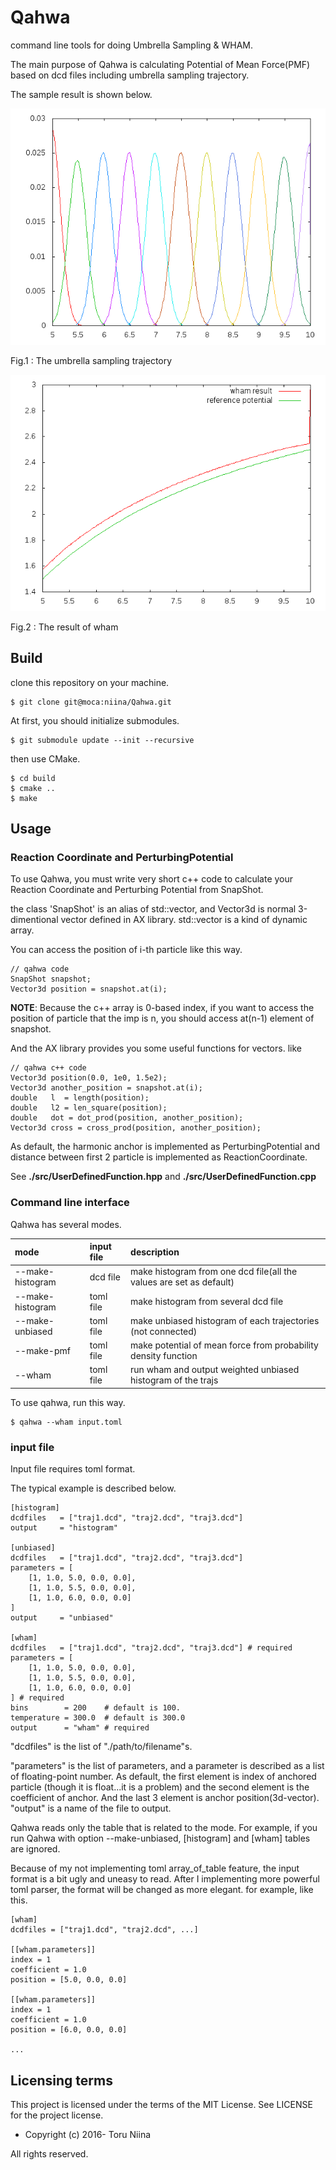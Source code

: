 Qahwa
====

command line tools for doing Umbrella Sampling & WHAM.

The main purpose of Qahwa is calculating Potential of Mean Force(PMF)
based on dcd files including umbrella sampling trajectory.

The sample result is shown below.

![umbrella](sample/umbrella_biased.png)

Fig.1 : The umbrella sampling trajectory

![wham](sample/wham_result.png)

Fig.2 : The result of wham

## Build

clone this repository on your machine.

    $ git clone git@moca:niina/Qahwa.git

At first, you should initialize submodules.

    $ git submodule update --init --recursive

then use CMake.

    $ cd build
    $ cmake ..
    $ make

## Usage

### Reaction Coordinate and PerturbingPotential

To use Qahwa, you must write very short c++ code to calculate your
Reaction Coordinate and Perturbing Potential from SnapShot.

the class 'SnapShot' is an alias of std::vector<Vector3d>, and Vector3d is
normal 3-dimentional vector defined in AX library.
std::vector is a kind of dynamic array.

You can access the position of i-th particle like this way.

    // qahwa code
    SnapShot snapshot;
    Vector3d position = snapshot.at(i);

__NOTE__: Because the c++ array is 0-based index,
          if you want to access the position of particle that the imp is n,
          you should access at(n-1) element of snapshot.

And the AX library provides you some useful functions for vectors. like

    // qahwa c++ code
    Vector3d position(0.0, 1e0, 1.5e2);
    Vector3d another_position = snapshot.at(i);
    double   l  = length(position);
    double   l2 = len_square(position);
    double   dot = dot_prod(position, another_position);
    Vector3d cross = cross_prod(position, another_position);

As default, the harmonic anchor is implemented as PerturbingPotential and
distance between first 2 particle is implemented as ReactionCoordinate.

See __./src/UserDefinedFunction.hpp__ and __./src/UserDefinedFunction.cpp__

### Command line interface

Qahwa has several modes.

| mode             | input file | description                                                         |
|:-----------------|:-----------|:--------------------------------------------------------------------|
| --make-histogram | dcd file   | make histogram from one dcd file(all the values are set as default) |
| --make-histogram | toml file  | make histogram from several dcd file                                |
| --make-unbiased  | toml file  | make unbiased histogram of each trajectories (not connected)        |
| --make-pmf       | toml file  | make potential of mean force from probability density function      |
| --wham           | toml file  | run wham and output weighted unbiased histogram of the trajs        |

To use qahwa, run this way.

    $ qahwa --wham input.toml

### input file

Input file requires toml format.

The typical example is described below.

    [histogram]
    dcdfiles   = ["traj1.dcd", "traj2.dcd", "traj3.dcd"]
    output     = "histogram"

    [unbiased]
    dcdfiles   = ["traj1.dcd", "traj2.dcd", "traj3.dcd"]
    parameters = [
        [1, 1.0, 5.0, 0.0, 0.0],
        [1, 1.0, 5.5, 0.0, 0.0],
        [1, 1.0, 6.0, 0.0, 0.0]
    ]
    output     = "unbiased"

    [wham]
    dcdfiles   = ["traj1.dcd", "traj2.dcd", "traj3.dcd"] # required
    parameters = [
        [1, 1.0, 5.0, 0.0, 0.0],
        [1, 1.0, 5.5, 0.0, 0.0],
        [1, 1.0, 6.0, 0.0, 0.0]
    ] # required
    bins        = 200    # default is 100.
    temperature = 300.0  # default is 300.0
    output      = "wham" # required

"dcdfiles" is the list of "./path/to/filename"s.

"parameters" is the list of parameters, and
a parameter is described as a list of floating-point number.
As default, the first element is index of anchored particle
(though it is float...it is a problem)
and the second element is the coefficient of anchor.
And the last 3 element is anchor position(3d-vector).
"output" is a name of the file to output.

Qahwa reads only the table that is related to the mode. For example, if you run
Qahwa with option --make-unbiased, [histogram] and [wham] tables are ignored.

Because of my not implementing toml array\_of\_table feature,
the input format is a bit ugly and uneasy to read.
After I implementing more powerful toml parser,
the format will be changed as more elegant.
for example, like this.

    [wham]
    dcdfiles = ["traj1.dcd", "traj2.dcd", ...]

    [[wham.parameters]]
    index = 1
    coefficient = 1.0
    position = [5.0, 0.0, 0.0]

    [[wham.parameters]]
    index = 1
    coefficient = 1.0
    position = [6.0, 0.0, 0.0]

    ...

## Licensing terms

This project is licensed under the terms of the MIT License.
See LICENSE for the project license.

- Copyright (c) 2016- Toru Niina

All rights reserved.
